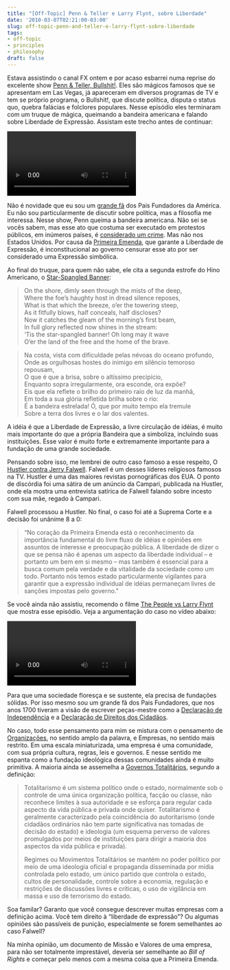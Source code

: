 ```yaml
---
title: "[Off-Topic] Penn & Teller e Larry Flynt, sobre Liberdade"
date: '2010-03-07T02:21:00-03:00'
slug: off-topic-penn-and-teller-e-larry-flynt-sobre-liberdade
tags:
- off-topic
- principles
- philosophy
draft: false
---
```


Estava assistindo o canal FX ontem e por acaso esbarrei numa reprise do excelente show [Penn & Teller, Bullshit!](http://www.sho.com/site/ptbs/home.do). Eles são mágicos famosos que se apresentam em Las Vegas, já apareceram em diversos programas de TV e tem se próprio programa, o Bullshit!, que discute política, disputa o status quo, quebra falácias e folclores populares. Nesse episódio eles terminaram com um truque de mágica, queimando a bandeira americana e falando sobre Liberdade de Expressão. Assistam este trecho antes de continuar:

<video controls>
<source src="https://s3.us-east-2.amazonaws.com/blip.tv/Akitaonrails-PennTeller285.mp4">
Your browser does not support the video tag. [Direct Link](https://s3.us-east-2.amazonaws.com/blip.tv/Akitaonrails-PennTeller285.mp4)
</source></video>

Não é novidade que eu sou um [grande fã](/2009/09/09/off-topic-direitos-do-homem) dos Pais Fundadores da América. Eu não sou particularmente de discutir sobre política, mas a filosofia me interessa. Nesse show, Penn queima a bandeira americana. Não sei se vocês sabem, mas esse ato que costuma ser executado em protestos públicos, em inúmeros países, é [considerado um crime](http://en.wikipedia.org/wiki/Flag_desecration). Mas não nos Estados Unidos. Por causa da [Primeira Emenda](http://en.wikipedia.org/wiki/First_Amendment_to_the_United_States_Constitution), que garante a Liberdade de Expressão, é inconstitucional ao governo censurar esse ato por ser considerado uma Expressão simbólica.

Ao final do truque, para quem não sabe, ele cita a segunda estrofe do Hino Americano, o [Star-Spangled Banner](http://en.wikipedia.org/wiki/The_Star-Spangled_Banner):

> On the shore, dimly seen through the mists of the deep,  
> Where the foe’s haughty host in dread silence reposes,  
> What is that which the breeze, o’er the towering steep,  
> As it fitfully blows, half conceals, half discloses?  
> Now it catches the gleam of the morning’s first beam,  
> In full glory reflected now shines in the stream:  
> ‘Tis the star-spangled banner! Oh long may it wave  
> O’er the land of the free and the home of the brave.

> Na costa, vista com dificuldade pelas névoas do oceano profundo,  
> Onde as orgulhosas hostes do inimigo em silêncio temoroso repousam,  
> O que é que a brisa, sobre o altíssimo precipício,  
> Enquanto sopra irregularmente, ora esconde, ora expõe?  
> Eis que ela reflete o brilho do primeiro raio de luz da manhã,  
> Em toda a sua glória refletida brilha sobre o rio:  
> É a bandeira estrelada! Ó, que por muito tempo ela tremule  
> Sobre a terra dos livres e o lar dos valentes.

A idéia é que a Liberdade de Expressão, a livre circulação de idéias, é muito mais importante do que a própria Bandeira que a simboliza, incluindo suas instituições. Esse valor é muito forte e extremamente importante para a fundação de uma grande sociedade.

Pensando sobre isso, me lembrei de outro caso famoso a esse respeito, O [Hustler contra Jerry Falwell](http://en.wikipedia.org/wiki/Hustler_Magazine_v._Falwell). Falwell é um desses líderes religiosos famosos na TV. Hustler é uma das maiores revistas pornográficas dos EUA. O ponto de discórdia foi uma sátira de um anúncio da Campari, publicada na Hustler, onde ela mostra uma entrevista satírica de Falwell falando sobre incesto com sua mãe, regado à Campari.

Falwell processou a Hustler. No final, o caso foi até a Suprema Corte e a decisão foi unânime 8 a 0:

> “No coração da Primeira Emenda está o reconhecimento da importância fundamental do livre fluxo de idéias e opiniões em assuntos de interesse e preocupação pública. A liberdade de dizer o que se pensa não é apenas um aspecto da liberdade individual – e portanto um bem em si mesmo – mas também é essencial para a busca comum pela verdade e da vitalidade da sociedade como um todo. Portanto nós temos estado particularmente vigilantes para garantir que a expressão individual de idéias permaneçam livres de sanções impostas pelo governo.”

Se você ainda não assistiu, recomendo o filme [The People vs Larry Flynt](http://en.wikipedia.org/wiki/The_People_vs._Larry_Flynt) que mostra esse episódio. Veja a argumentação do caso no vídeo abaixo:

<video controls>
<source src="https://s3.us-east-2.amazonaws.com/blip.tv/Akitaonrails-LarryFlintFreedom513.mp4">
Your browser does not support the video tag. [Direct Link](https://s3.us-east-2.amazonaws.com/blip.tv/Akitaonrails-LarryFlintFreedom513.mp4)
</source></video>

Para que uma sociedade floresça e se sustente, ela precisa de fundações sólidas. Por isso mesmo sou um grande fã dos Pais Fundadores, que nos anos 1700 tiveram a visão de escrever peças-mestre como a [Declaração de Independência](http://en.wikipedia.org/wiki/United_States_Declaration_of_Independence) e a [Declaração de Direitos dos Cidadãos](http://en.wikipedia.org/wiki/United_States_Bill_of_Rights).

No caso, todo esse pensamento para mim se mistura com o pensamento de [Organizações](http://en.wikipedia.org/wiki/Organizations), no sentido amplo da palavra, e Empresas, no sentido mais restrito. Em uma escala miniaturizada, uma empresa é uma comunidade, com sua própria cultura, regras, leis e governos. E nesse sentido me espanta como a fundação ideológica dessas comunidades ainda é muito primitiva. A maioria ainda se assemelha a [Governos Totalitários](http://en.wikipedia.org/wiki/Totalitarianism), segundo a definição:

> Totalitarismo é um sistema político onde o estado, normalmente sob o controle de uma única organização política, facção ou classe, não reconhece limites à sua autoridade e se esforça para regular cada aspecto da vida pública e privada onde quiser. Totalitarismo é geralmente caracterizado pela coincidência do autoritarismo (onde cidadãos ordinários não tem parte significativa nas tomadas de decisão do estado) e ideologia (um esquema perverso de valores promulgados por meios de instituições para dirigir a maioria dos aspectos da vida pública e privada).  
>   
> Regimes ou Movimentos Totalitários se mantém no poder político por meio de uma ideologia oficial e propaganda disseminada por mídia controlada pelo estado, um único partido que controla o estado, cultos de personalidade, controle sobre a economia, regulação e restrições de discussões livres e críticas, o uso de vigilância em massa e uso de terrorismo do estado.

Soa familar? Garanto que você consegue descrever muitas empresas com a definição acima. Você tem direito à “liberdade de expressão”? Ou algumas opiniões são passíveis de punição, especialmente se forem semelhantes ao caso Falwell?

Na minha opinião, um documento de Missão e Valores de uma empresa, para não ser totalmente imprestável, deveria ser semelhante ao _Bill of Rights_ e começar pelo menos com a mesma coisa que a Primeira Emenda.

